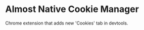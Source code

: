 Almost Native Cookie Manager
=============================================

Chrome extension that adds new 'Cookies' tab in devtools.
